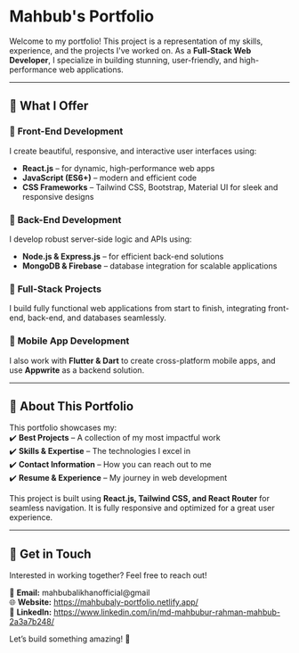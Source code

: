 # Mahbub's Portfolio  

Welcome to my portfolio! This project is a representation of my skills, experience, and the projects I've worked on. As a **Full-Stack Web Developer**, I specialize in building stunning, user-friendly, and high-performance web applications.  

---

## 🚀 What I Offer  

### 🔹 **Front-End Development**  
I create beautiful, responsive, and interactive user interfaces using:  
- **React.js** – for dynamic, high-performance web apps  
- **JavaScript (ES6+)** – modern and efficient code  
- **CSS Frameworks** – Tailwind CSS, Bootstrap, Material UI for sleek and responsive designs  

### 🔹 **Back-End Development**  
I develop robust server-side logic and APIs using:  
- **Node.js & Express.js** – for efficient back-end solutions  
- **MongoDB & Firebase** – database integration for scalable applications  

### 🔹 **Full-Stack Projects**  
I build fully functional web applications from start to finish, integrating front-end, back-end, and databases seamlessly.  

### 🔹 **Mobile App Development**  
I also work with **Flutter & Dart** to create cross-platform mobile apps, and use **Appwrite** as a backend solution.  

---

## 📂 **About This Portfolio**  
This portfolio showcases my:  
✔️ **Best Projects** – A collection of my most impactful work  
✔️ **Skills & Expertise** – The technologies I excel in  
✔️ **Contact Information** – How you can reach out to me  
✔️ **Resume & Experience** – My journey in web development  

This project is built using **React.js, Tailwind CSS, and React Router** for seamless navigation. It is fully responsive and optimized for a great user experience.  

---

## 🔗 **Get in Touch**  
Interested in working together? Feel free to reach out!  

📩 **Email:** mahbubalikhanofficial@gmail  
🌐 **Website:** https://mahbubaly-portfolio.netlify.app/  
📱 **LinkedIn:** https://www.linkedin.com/in/md-mahbubur-rahman-mahbub-2a3a7b248/  

Let’s build something amazing! 🚀
